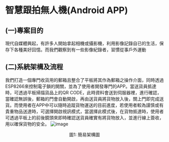# 智慧跟拍無人機(Android APP)
## (一)專案目的
現代自媒體興起，有許多人開始拿起相機或攝影機，利用影像記錄自已的生活，保存下各種美好回憶。而我們觀察到有一些影像紀錄者，習慣從事戶外運動
## (二)系統架構及流程
我們打造一個專門收貨用的郵箱且整合了平板將其作為郵箱之操作介面，同時透過ESP8266來控制電子鎖的開關，並為了使用者開發專門的APP。當送貨員抵達時，可透過平板掃描貨品上的QR CODE，此時資料會送到伺服器裡，進行確認，當確認無誤後，郵箱的門會自動開啟，再由送貨員將貨物放入後，關上門即完成送貨。而使用者在APP中可以隨時追蹤貨物運送的目前進度，若使用者較為謹慎或有貴重物品送達時，可選擇開啟視訊模式，當選擇此模式後，在貨物抵達時，使用者可透過平板上的前後鏡頭來即時確認送貨員確實有將貨物放入，並進行線上簽收，用以確保貨物的安全。
![image]()
<p align="center">圖1: 簡易架構圖</p>
